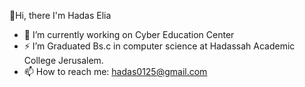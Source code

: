 👋Hi, there 
I'm Hadas Elia

- 🔭 I’m currently working on Cyber Education Center
- ⚡ I’m Graduated Bs.c in computer science at Hadassah Academic College Jerusalem.
- 📫 How to reach me: hadas0125@gmail.com
